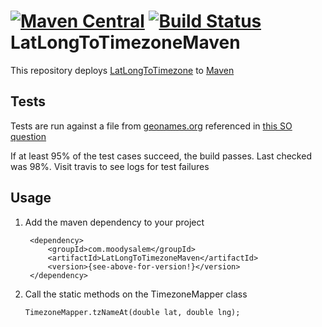# [![Maven Central](https://img.shields.io/maven-central/v/com.moodysalem/LatLongToTimezoneMaven.svg)](http://search.maven.org/#search%7Cga%7C1%7Cg%3A%22com.moodysalem%22%20a%3A%22LatLongToTimezoneMaven%22)  [![Build Status](https://travis-ci.org/moodysalem/LatLongToTimezoneMaven.svg?branch=master)](https://travis-ci.org/moodysalem/LatLongToTimezoneMaven) LatLongToTimezoneMaven
This repository deploys [LatLongToTimezone](https://github.com/drtimcooper/LatLongToTimezone) to [Maven](http://search.maven.org)

## Tests
Tests are run against a file from [geonames.org](http://www.geonames.org) referenced in [this SO question](http://stackoverflow.com/questions/5584602/determine-timezone-from-latitude-longitude-without-using-web-services-like-geona/5584826#5584826)

If at least 95% of the test cases succeed, the build passes. Last checked was 98%. Visit travis to see logs for test failures

## Usage
1. Add the maven dependency to your project
    
        <dependency>
            <groupId>com.moodysalem</groupId>
            <artifactId>LatLongToTimezoneMaven</artifactId>
            <version>{see-above-for-version!}</version>
        </dependency>
    
2. Call the static methods on the TimezoneMapper class


    `TimezoneMapper.tzNameAt(double lat, double lng);`
    

